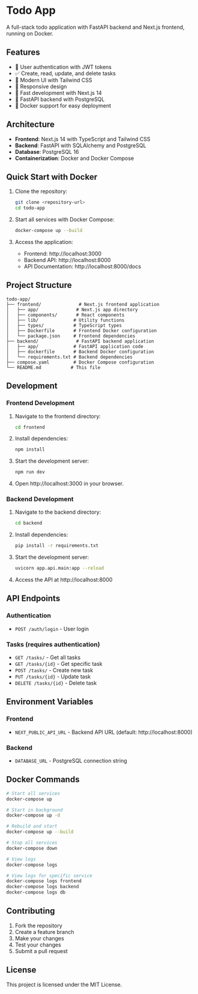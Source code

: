 # Todo App

A full-stack todo application with FastAPI backend and Next.js frontend, running on Docker.

## Features

- 🔐 User authentication with JWT tokens
- ✅ Create, read, update, and delete tasks
- 🎨 Modern UI with Tailwind CSS
- 📱 Responsive design
- 🚀 Fast development with Next.js 14
- 🐍 FastAPI backend with PostgreSQL
- 🐳 Docker support for easy deployment

## Architecture

- **Frontend**: Next.js 14 with TypeScript and Tailwind CSS
- **Backend**: FastAPI with SQLAlchemy and PostgreSQL
- **Database**: PostgreSQL 16
- **Containerization**: Docker and Docker Compose

## Quick Start with Docker

1. Clone the repository:
   ```bash
   git clone <repository-url>
   cd todo-app
   ```

2. Start all services with Docker Compose:
   ```bash
   docker-compose up --build
   ```

3. Access the application:
   - Frontend: http://localhost:3000
   - Backend API: http://localhost:8000
   - API Documentation: http://localhost:8000/docs

## Project Structure

```
todo-app/
├── frontend/              # Next.js frontend application
│   ├── app/              # Next.js app directory
│   ├── components/       # React components
│   ├── lib/             # Utility functions
│   ├── types/           # TypeScript types
│   ├── Dockerfile       # Frontend Docker configuration
│   └── package.json     # Frontend dependencies
├── backend/              # FastAPI backend application
│   ├── app/             # FastAPI application code
│   ├── dockerfile       # Backend Docker configuration
│   └── requirements.txt # Backend dependencies
├── compose.yaml         # Docker Compose configuration
└── README.md           # This file
```

## Development

### Frontend Development

1. Navigate to the frontend directory:
   ```bash
   cd frontend
   ```

2. Install dependencies:
   ```bash
   npm install
   ```

3. Start the development server:
   ```bash
   npm run dev
   ```

4. Open http://localhost:3000 in your browser.

### Backend Development

1. Navigate to the backend directory:
   ```bash
   cd backend
   ```

2. Install dependencies:
   ```bash
   pip install -r requirements.txt
   ```

3. Start the development server:
   ```bash
   uvicorn app.api.main:app --reload
   ```

4. Access the API at http://localhost:8000

## API Endpoints

### Authentication
- `POST /auth/login` - User login

### Tasks (requires authentication)
- `GET /tasks/` - Get all tasks
- `GET /tasks/{id}` - Get specific task
- `POST /tasks/` - Create new task
- `PUT /tasks/{id}` - Update task
- `DELETE /tasks/{id}` - Delete task

## Environment Variables

### Frontend
- `NEXT_PUBLIC_API_URL` - Backend API URL (default: http://localhost:8000)

### Backend
- `DATABASE_URL` - PostgreSQL connection string

## Docker Commands

```bash
# Start all services
docker-compose up

# Start in background
docker-compose up -d

# Rebuild and start
docker-compose up --build

# Stop all services
docker-compose down

# View logs
docker-compose logs

# View logs for specific service
docker-compose logs frontend
docker-compose logs backend
docker-compose logs db
```

## Contributing

1. Fork the repository
2. Create a feature branch
3. Make your changes
4. Test your changes
5. Submit a pull request

## License

This project is licensed under the MIT License.
